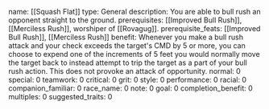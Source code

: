 name: [[Squash Flat]]
type: General
description: You are able to bull rush an opponent straight to the ground.
prerequisites: [[Improved Bull Rush]], [[Merciless Rush]], worshiper of [[Rovagug]].
prerequisite_feats: [[Improved Bull Rush]], [[Merciless Rush]]
benefit: Whenever you make a bull rush attack and your check exceeds the target's CMD by 5 or more, you can choose to expend one of the increments of 5 feet you would normally move the target back to instead attempt to trip the target as a part of your bull rush action. This does not provoke an attack of opportunity.
normal: 0
special: 0
teamwork: 0
critical: 0
grit: 0
style: 0
performance: 0
racial: 0
companion_familiar: 0
race_name: 0
note: 0
goal: 0
completion_benefit: 0
multiples: 0
suggested_traits: 0
